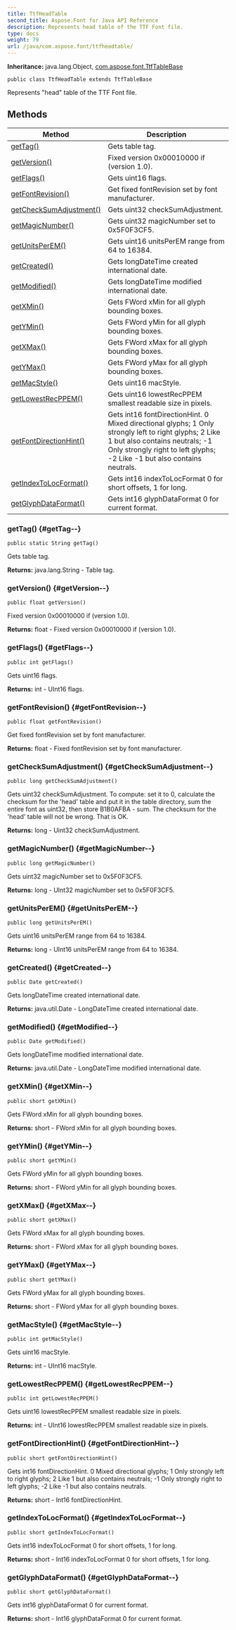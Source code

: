 ```yaml
---
title: TtfHeadTable
second_title: Aspose.Font for Java API Reference
description: Represents head table of the TTF Font file.
type: docs
weight: 79
url: /java/com.aspose.font/ttfheadtable/
---
```

**Inheritance:**
java.lang.Object, [com.aspose.font.TtfTableBase](../../com.aspose.font/ttftablebase)
```
public class TtfHeadTable extends TtfTableBase
```

Represents "head" table of the TTF Font file.
## Methods

| Method | Description |
| --- | --- |
| [getTag()](#getTag--) | Gets table tag. |
| [getVersion()](#getVersion--) | Fixed version 0x00010000 if (version 1.0). |
| [getFlags()](#getFlags--) | Gets uint16 flags. |
| [getFontRevision()](#getFontRevision--) | Get fixed fontRevision set by font manufacturer. |
| [getCheckSumAdjustment()](#getCheckSumAdjustment--) | Gets uint32 checkSumAdjustment. |
| [getMagicNumber()](#getMagicNumber--) | Gets uint32 magicNumber set to 0x5F0F3CF5. |
| [getUnitsPerEM()](#getUnitsPerEM--) | Gets uint16 unitsPerEM range from 64 to 16384. |
| [getCreated()](#getCreated--) | Gets longDateTime created international date. |
| [getModified()](#getModified--) | Gets longDateTime modified international date. |
| [getXMin()](#getXMin--) | Gets FWord xMin for all glyph bounding boxes. |
| [getYMin()](#getYMin--) | Gets FWord yMin for all glyph bounding boxes. |
| [getXMax()](#getXMax--) | Gets FWord xMax for all glyph bounding boxes. |
| [getYMax()](#getYMax--) | Gets FWord yMax for all glyph bounding boxes. |
| [getMacStyle()](#getMacStyle--) | Gets uint16 macStyle. |
| [getLowestRecPPEM()](#getLowestRecPPEM--) | Gets uint16 lowestRecPPEM smallest readable size in pixels. |
| [getFontDirectionHint()](#getFontDirectionHint--) | Gets int16 fontDirectionHint. 0 Mixed directional glyphs; 1 Only strongly left to right glyphs; 2 Like 1 but also contains neutrals; -1 Only strongly right to left glyphs; -2 Like -1 but also contains neutrals. |
| [getIndexToLocFormat()](#getIndexToLocFormat--) | Gets int16 indexToLocFormat 0 for short offsets, 1 for long. |
| [getGlyphDataFormat()](#getGlyphDataFormat--) | Gets int16 glyphDataFormat 0 for current format. |
### getTag() {#getTag--}
```
public static String getTag()
```


Gets table tag.

**Returns:**
java.lang.String - Table tag.
### getVersion() {#getVersion--}
```
public float getVersion()
```


Fixed version 0x00010000 if (version 1.0).

**Returns:**
float - Fixed version 0x00010000 if (version 1.0).
### getFlags() {#getFlags--}
```
public int getFlags()
```


Gets uint16 flags.

**Returns:**
int - UInt16 flags.
### getFontRevision() {#getFontRevision--}
```
public float getFontRevision()
```


Get fixed fontRevision set by font manufacturer.

**Returns:**
float - Fixed fontRevision set by font manufacturer.
### getCheckSumAdjustment() {#getCheckSumAdjustment--}
```
public long getCheckSumAdjustment()
```


Gets uint32 checkSumAdjustment. To compute: set it to 0, calculate the checksum for the 'head' table and put it in the table directory, sum the entire font as uint32, then store B1B0AFBA - sum. The checksum for the 'head' table will not be wrong. That is OK.

**Returns:**
long - Uint32 checkSumAdjustment.
### getMagicNumber() {#getMagicNumber--}
```
public long getMagicNumber()
```


Gets uint32 magicNumber set to 0x5F0F3CF5.

**Returns:**
long - UInt32 magicNumber set to 0x5F0F3CF5.
### getUnitsPerEM() {#getUnitsPerEM--}
```
public long getUnitsPerEM()
```


Gets uint16 unitsPerEM range from 64 to 16384.

**Returns:**
long - UInt16 unitsPerEM range from 64 to 16384.
### getCreated() {#getCreated--}
```
public Date getCreated()
```


Gets longDateTime created international date.

**Returns:**
java.util.Date - LongDateTime created international date.
### getModified() {#getModified--}
```
public Date getModified()
```


Gets longDateTime modified international date.

**Returns:**
java.util.Date - LongDateTime modified international date.
### getXMin() {#getXMin--}
```
public short getXMin()
```


Gets FWord xMin for all glyph bounding boxes.

**Returns:**
short - FWord xMin for all glyph bounding boxes.
### getYMin() {#getYMin--}
```
public short getYMin()
```


Gets FWord yMin for all glyph bounding boxes.

**Returns:**
short - FWord yMin for all glyph bounding boxes.
### getXMax() {#getXMax--}
```
public short getXMax()
```


Gets FWord xMax for all glyph bounding boxes.

**Returns:**
short - FWord xMax for all glyph bounding boxes.
### getYMax() {#getYMax--}
```
public short getYMax()
```


Gets FWord yMax for all glyph bounding boxes.

**Returns:**
short - FWord yMax for all glyph bounding boxes.
### getMacStyle() {#getMacStyle--}
```
public int getMacStyle()
```


Gets uint16 macStyle.

**Returns:**
int - UInt16 macStyle.
### getLowestRecPPEM() {#getLowestRecPPEM--}
```
public int getLowestRecPPEM()
```


Gets uint16 lowestRecPPEM smallest readable size in pixels.

**Returns:**
int - UInt16 lowestRecPPEM smallest readable size in pixels.
### getFontDirectionHint() {#getFontDirectionHint--}
```
public short getFontDirectionHint()
```


Gets int16 fontDirectionHint. 0 Mixed directional glyphs; 1 Only strongly left to right glyphs; 2 Like 1 but also contains neutrals; -1 Only strongly right to left glyphs; -2 Like -1 but also contains neutrals.

**Returns:**
short - Int16 fontDirectionHint.
### getIndexToLocFormat() {#getIndexToLocFormat--}
```
public short getIndexToLocFormat()
```


Gets int16 indexToLocFormat 0 for short offsets, 1 for long.

**Returns:**
short - Int16 indexToLocFormat 0 for short offsets, 1 for long.
### getGlyphDataFormat() {#getGlyphDataFormat--}
```
public short getGlyphDataFormat()
```


Gets int16 glyphDataFormat 0 for current format.

**Returns:**
short - Int16 glyphDataFormat 0 for current format.
